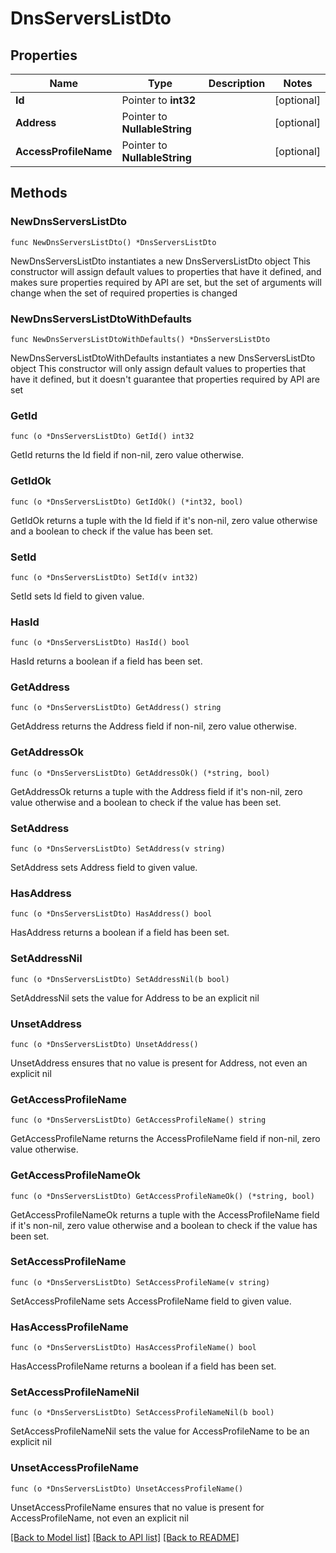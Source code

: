 # DnsServersListDto

## Properties

Name | Type | Description | Notes
------------ | ------------- | ------------- | -------------
**Id** | Pointer to **int32** |  | [optional] 
**Address** | Pointer to **NullableString** |  | [optional] 
**AccessProfileName** | Pointer to **NullableString** |  | [optional] 

## Methods

### NewDnsServersListDto

`func NewDnsServersListDto() *DnsServersListDto`

NewDnsServersListDto instantiates a new DnsServersListDto object
This constructor will assign default values to properties that have it defined,
and makes sure properties required by API are set, but the set of arguments
will change when the set of required properties is changed

### NewDnsServersListDtoWithDefaults

`func NewDnsServersListDtoWithDefaults() *DnsServersListDto`

NewDnsServersListDtoWithDefaults instantiates a new DnsServersListDto object
This constructor will only assign default values to properties that have it defined,
but it doesn't guarantee that properties required by API are set

### GetId

`func (o *DnsServersListDto) GetId() int32`

GetId returns the Id field if non-nil, zero value otherwise.

### GetIdOk

`func (o *DnsServersListDto) GetIdOk() (*int32, bool)`

GetIdOk returns a tuple with the Id field if it's non-nil, zero value otherwise
and a boolean to check if the value has been set.

### SetId

`func (o *DnsServersListDto) SetId(v int32)`

SetId sets Id field to given value.

### HasId

`func (o *DnsServersListDto) HasId() bool`

HasId returns a boolean if a field has been set.

### GetAddress

`func (o *DnsServersListDto) GetAddress() string`

GetAddress returns the Address field if non-nil, zero value otherwise.

### GetAddressOk

`func (o *DnsServersListDto) GetAddressOk() (*string, bool)`

GetAddressOk returns a tuple with the Address field if it's non-nil, zero value otherwise
and a boolean to check if the value has been set.

### SetAddress

`func (o *DnsServersListDto) SetAddress(v string)`

SetAddress sets Address field to given value.

### HasAddress

`func (o *DnsServersListDto) HasAddress() bool`

HasAddress returns a boolean if a field has been set.

### SetAddressNil

`func (o *DnsServersListDto) SetAddressNil(b bool)`

 SetAddressNil sets the value for Address to be an explicit nil

### UnsetAddress
`func (o *DnsServersListDto) UnsetAddress()`

UnsetAddress ensures that no value is present for Address, not even an explicit nil
### GetAccessProfileName

`func (o *DnsServersListDto) GetAccessProfileName() string`

GetAccessProfileName returns the AccessProfileName field if non-nil, zero value otherwise.

### GetAccessProfileNameOk

`func (o *DnsServersListDto) GetAccessProfileNameOk() (*string, bool)`

GetAccessProfileNameOk returns a tuple with the AccessProfileName field if it's non-nil, zero value otherwise
and a boolean to check if the value has been set.

### SetAccessProfileName

`func (o *DnsServersListDto) SetAccessProfileName(v string)`

SetAccessProfileName sets AccessProfileName field to given value.

### HasAccessProfileName

`func (o *DnsServersListDto) HasAccessProfileName() bool`

HasAccessProfileName returns a boolean if a field has been set.

### SetAccessProfileNameNil

`func (o *DnsServersListDto) SetAccessProfileNameNil(b bool)`

 SetAccessProfileNameNil sets the value for AccessProfileName to be an explicit nil

### UnsetAccessProfileName
`func (o *DnsServersListDto) UnsetAccessProfileName()`

UnsetAccessProfileName ensures that no value is present for AccessProfileName, not even an explicit nil

[[Back to Model list]](../README.md#documentation-for-models) [[Back to API list]](../README.md#documentation-for-api-endpoints) [[Back to README]](../README.md)


